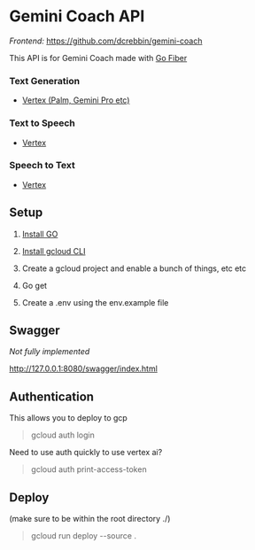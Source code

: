 # Gemini Coach API

_Frontend:_ https://github.com/dcrebbin/gemini-coach

This API is for Gemini Coach made with [Go Fiber](https://docs.gofiber.io/)

### Text Generation

- [Vertex (Palm, Gemini Pro etc)](https://console.cloud.google.com/vertex-ai/generative)

### Text to Speech

- [Vertex](https://console.cloud.google.com/vertex-ai/generative)

### Speech to Text

- [Vertex](https://console.cloud.google.com/vertex-ai/generative)

## Setup

1. [Install GO](https://go.dev/doc/install)

1. [Install gcloud CLI](https://cloud.google.com/sdk/docs/install)

1. Create a gcloud project and enable a bunch of things, etc etc

1. Go get

1. Create a .env using the env.example file

## Swagger

_Not fully implemented_

http://127.0.0.1:8080/swagger/index.html

## Authentication

This allows you to deploy to gcp

> gcloud auth login

Need to use auth quickly to use vertex ai?

> gcloud auth print-access-token

## Deploy

(make sure to be within the root directory ./)

> gcloud run deploy --source .
